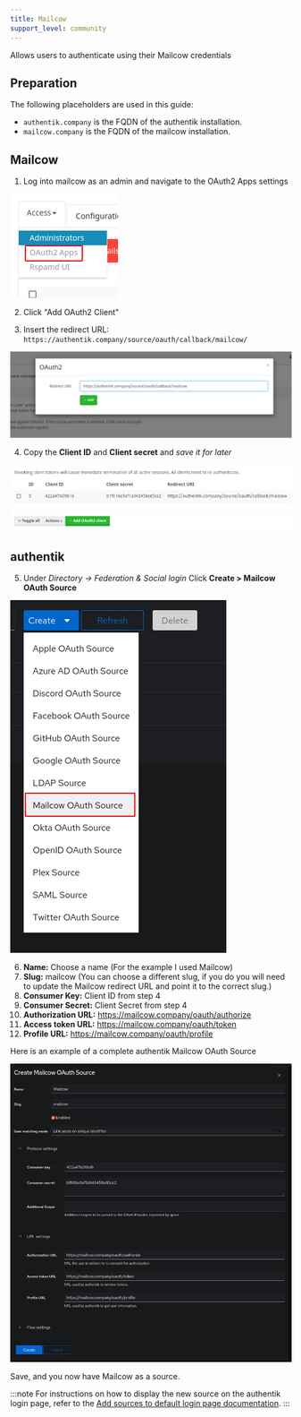 ```yaml
---
title: Mailcow
support_level: community
---
```


Allows users to authenticate using their Mailcow credentials

## Preparation

The following placeholders are used in this guide:

- `authentik.company` is the FQDN of the authentik installation.
- `mailcow.company` is the FQDN of the mailcow installation.

## Mailcow

1. Log into mailcow as an admin and navigate to the OAuth2 Apps settings

![OAuth2 Apps menu](./mailcow1.png)

2. Click "Add OAuth2 Client"

3. Insert the redirect URL: `https://authentik.company/source/oauth/callback/mailcow/`

![Add OAuth2 CLient](./mailcow2.png)

4. Copy the **Client ID** and **Client secret** and _save it for later_

![ClientID and Secret](./mailcow3.png)

## authentik

5. Under _Directory -> Federation & Social login_ Click **Create > Mailcow OAuth Source**

![Mailcow OAuth Source](./mailcow4.png)

6. **Name:** Choose a name (For the example I used Mailcow)
7. **Slug:** mailcow (You can choose a different slug, if you do you will need to update the Mailcow redirect URL and point it to the correct slug.)
8. **Consumer Key:** Client ID from step 4
9. **Consumer Secret:** Client Secret from step 4
10. **Authorization URL:** https://mailcow.company/oauth/authorize
11. **Access token URL:** https://mailcow.company/oauth/token
12. **Profile URL:** https://mailcow.company/oauth/profile

Here is an example of a complete authentik Mailcow OAuth Source

![](./mailcow5.png)

Save, and you now have Mailcow as a source.

:::note
For instructions on how to display the new source on the authentik login page, refer to the [Add sources to default login page documentation](../../index.md#add-sources-to-default-login-page).
:::
